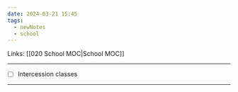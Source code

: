 ```yaml
---
date: 2024-03-21 15:45
tags:
  - newNotes
  - school
---
```

Links: [[020 School MOC|School MOC]]

---
- [ ] Intercession classes

---
